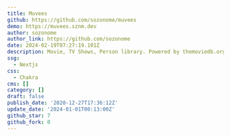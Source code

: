 ```yaml
---
title: Muvees
github: https://github.com/sozonome/muvees
demo: https://muvees.sznm.dev
author: sozonome
author_link: https://github.com/sozonome
date: 2024-02-19T07:27:19.101Z
description: Movie, TV Shows, Person library. Powered by themoviedb.org
ssg:
  - Nextjs
css:
  - Chakra
cms: []
category: []
draft: false
publish_date: '2020-12-27T17:36:12Z'
update_date: '2024-01-01T00:13:00Z'
github_star: 7
github_fork: 0
---
```

